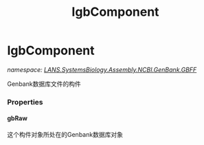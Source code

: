 ﻿---
title: IgbComponent
---

# IgbComponent
_namespace: [LANS.SystemsBiology.Assembly.NCBI.GenBank.GBFF](N-LANS.SystemsBiology.Assembly.NCBI.GenBank.GBFF.html)_

Genbank数据库文件的构件



### Properties

#### gbRaw
这个构件对象所处在的Genbank数据库对象

